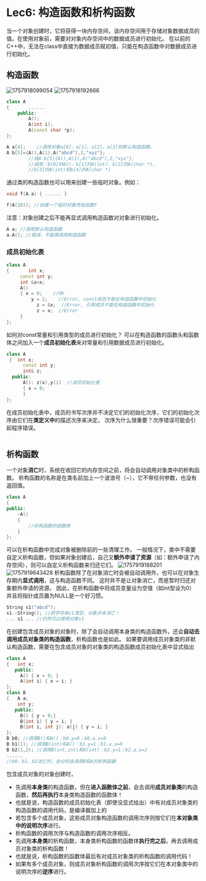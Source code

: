 # Lec6: 构造函数和析构函数
当一个对象创建时，它将获得一块内存空间，该内存空间用于存储对象数据成员的值。在使用对象前，需要对对象内存空间中的数据成员进行初始化。
在以前的C++中，无法在class中直接为数据成员赋初值，只能在构造函数中对数据成员进行初始化。
## 构造函数
![1757918099054](image/lec6/1757918099054.png)
![1757918192666](image/lec6/1757918192666.png)
```cpp
class A
{		......
	public:
		A();
		A(int i);
		A(const char *p);
};

A a[4];    //调用对象a[0]、a[1]、a[2]、a[3]的默认构造函数。
A b[5]={A(),A(1),A("abcd"),2,"xyz"}; 
		//或A b[5]{A(),A(1),A("abcd"),2,"xyz"}; 
		//调用：b[0]的A()、b[1]的A(int)、b[2]的A(char *)、
		//b[3]的A(int)和b[4]的A(char *)
```
通过类的构造函数也可以用来创建一些临时对象。例如：
```cpp
void f(A a) { ...... }

f(A(10)); //创建一个临时对象传给函数f
```
注意：对象创建之后不能再显式调用构造函数对对象进行初始化。
```cpp
A a; //调用默认构造函数
a.A(); //错误，不能再调用构造函数
```

### 成员初始化表
```cpp
class A 
{		int x;
     const int y;
     int &z=x;
     A()
     { x = 0;    //OK
	     y = 1;    //Error, const成员不能在构造函数中初始化
		   z = &x;  //Error, 引用成员不能在构造函数中初始化
		   z = x;  //Error
     }
};
```
如何对const常量和引用类型的成员进行初始化？
可以在构造函数的函数头和函数体之间加入一个**成员初始化表**来对常量和引用数据成员进行初始化。
```cpp
class A
 {  int x;
	  const int y;
	  int& z;
  public:
	  A(): z(x),y(1)  //成员初始化表
	  { x = 0;
	  }
};
```
在成员初始化表中，成员的书写次序并不决定它们的初始化次序，它们的初始化次序由它们在**类定义中**的描述次序来决定。
次序为什么很重要？次序错误可能会引起程序错误。
```cpp

```
## 析构函数
一个对象**消亡**时，系统在收回它的内存空间之前，将会自动调用对象类中的析构函数。
析构函数的名称是在类名前加上一个波浪号（~），它不带任何参数，也没有返回值。
```cpp
class A
{
public:
	~A()
	{
		//析构函数的函数体
	}
};
```
可以在析构函数中完成对象被删除前的一些清理工作。
一般情况下，类中不需要自定义析构函数，但如果对象创建后，自己又**额外申请了资源**（如：额外申请了内存空间），则可以自定义析构函数来归还它们。
![1757919188201](image/lec6/1757919188201.png)
![1757919643428](image/lec6/1757919643428.png)
析构函数除了在对象消亡时会被自动调用外，也可以在对象生存期内**显式调用**，这与构造函数不同。
这时并不是让对象消亡，而是暂时归还对象额外申请的资源。
因此，在析构函数中将成员变量设为空值（如int型设为0）并且将指针成员置为NULL是一个好习惯。
```cpp
String s1("abcd");
s1.~String(); //把字符串s1清空，对象并未消亡！
... s1 ... //仍然可以使用对象s1
```

在创建包含成员对象的对象时，除了会自动调用本身类的构造函数外，还会**自动去调用成员对象类的构造函数**，析构函数也是如此。
如果要调用成员对象类的非默认构造函数，需要在包含成员对象的对象类的构造函数成员初始化表中显式指出
```cpp
class A
{   int x;
   public:
	 A() { x = 0; }
	 A(int i) { x = i; }
};
class B
{   A a;
    int y;
   public:
     B() { y = 0;}
     B(int i) { y = i; } 
     B(int i, int j): a(j) { y = i; } 
};
B b0; //调用B()和A()：b0.y=0；b0.a.x=0
B b1(1); //调用B(int)和A()：b1.y=1；b1.a.x=0
B b2(1,2); //调用B(int,int)和A(int)：b2.y=1；b2.a.x=2
......
//b0、b1、b2消亡时，会分别去调用B和A的析构函数
```
包含成员对象的对象创建时，
- 先调用**本身类**的构造函数，但在**进入函数体之前**，会去调用**成员对象类**的构造函数，**然后再执行**本身类构造函数的函数体！
- 也就是说，构造函数的成员初始化表（即使没显式给出）中有对成员对象类的构造函数的调用代码，是编译器加上的
- 若包含多个成员对象，这些成员对象构造函数的调用次序则按它们在**本对象类中的说明次序**进行。
- 析构函数的调用次序与构造函数的调用次序相反。
- 先调用**本身类**的析构函数，本身类析构函数的函数体**执行完之后**，再去调用成员对象类的析构函数！
- 也就是说，析构函数的函数体最后有对成员对象类的析构函数的调用代码！
- 如果有多个成员对象，则成员对象析构函数的调用次序按它们在本对象类中的说明次序的**逆序**进行。